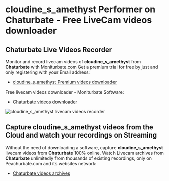 # cloudine_s_amethyst Performer on Chaturbate - Free LiveCam videos downloader

## Chaturbate Live Videos Recorder

Monitor and record livecam videos of **cloudine_s_amethyst** from **Chaturbate** with Moniturbate.com
Get a premium trial for free by just and only registering with your Email address:
* [cloudine_s_amethyst Premium videos downloader](https://moniturbate.com/request-demo-licence-key.html)

Free livecam videos downloader - Moniturbate Software:
* [Chaturbate videos downloader](https://moniturbate.com/moniturbate-download-software.html)

![cloudine_s_amethyst livecam videos recorder](https://peachurnet.com/templates/moniturbate-software.png)


## Capture cloudine_s_amethyst videos from the Cloud and watch your recordings on Streaming

Without the need of downloading a software, capture **cloudine_s_amethyst** livecam videos from **Chaturbate** 100% online.
Watch Livecam archives from **Chaturbate** unlimitedly from thousands of existing recordings, only on Peachurbate.com and its websites network:
* [Chaturbate videos archives](https://peachurnet.com/)
